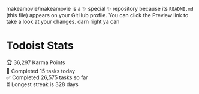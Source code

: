 makeamovie/makeamovie is a ✨ special ✨ repository because its `README.md` (this file) appears on your GitHub profile.
You can click the Preview link to take a look at your changes. darn right ya can

# Todoist Stats

<!-- TODO-IST:START -->
🏆  36,297 Karma Points           
🌸  Completed 15 tasks today           
✅  Completed 26,575 tasks so far           
⏳  Longest streak is 328 days
<!-- TODO-IST:END -->